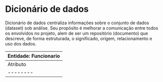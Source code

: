 # Dicionário de dados
Dicionário de dados centraliza informações sobre o conjunto de dados (dataset) sob análise. Seu propósito é melhorar a comunicação entre todos os envolvidos no projeto, alem de ser um repositório (documento) que descreve, de forma estruturada, o significado, origem, relacionamento e uso dos dados.

Entidade: Funcionario        |
---------------------        |
Atributo        | Classe     | Domínio       | Tamanho      | Descrição                            |
--------        |------------|---------------|--------------|--------------------------------------|
